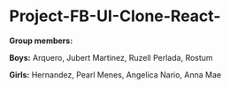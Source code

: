 # Project-FB-UI-Clone-React-
**Group members:**

**Boys:**
Arquero, Jubert
Martinez, Ruzell
Perlada, Rostum

**Girls:**
Hernandez, Pearl
Menes, Angelica
Nario, Anna Mae
